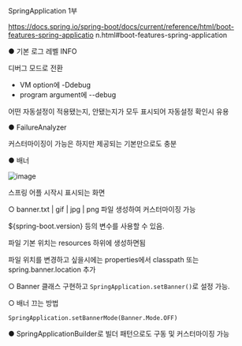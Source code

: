 SpringApplication 1부

https://docs.spring.io/spring-boot/docs/current/reference/html/boot-features-spring-applicatio
n.html#boot-features-spring-application

● 기본 로그 레벨 INFO

디버그 모드로 전환 

- VM option에 -Ddebug 
- program argument에 --debug

어떤 자동설정이 적용됐는지, 안됐는지가 모두 표시되어 자동설정 확인시 유용 

● FailureAnalyzer

커스터마이징이 가능은 하지만 제공되는 기본만으로도 충분

● 배너

![image](https://user-images.githubusercontent.com/82703938/116181303-58466800-a755-11eb-86ac-15238ea160ae.png)

스프링 어플 시작시 표시되는 화면

○ banner.txt | gif | jpg | png 파일 생성하여 커스터마이징 가능 

${spring-boot.version} 등의 변수를 사용할 수 있음. 

파일 기본 위치는 resources 하위에 생성하면됨

파일 위치를 변경하고 싶을시에는 properties에서 classpath 또는 spring.banner.location 추가


○ Banner 클래스 구현하고 `SpringApplication.setBanner()`로 설정 가능.

○ 배너 끄는 방법

`SpringApplication.setBannerMode(Banner.Mode.OFF)`

● SpringApplicationBuilder로 빌더 패턴으로도 구동 및 커스터마이징 가능

